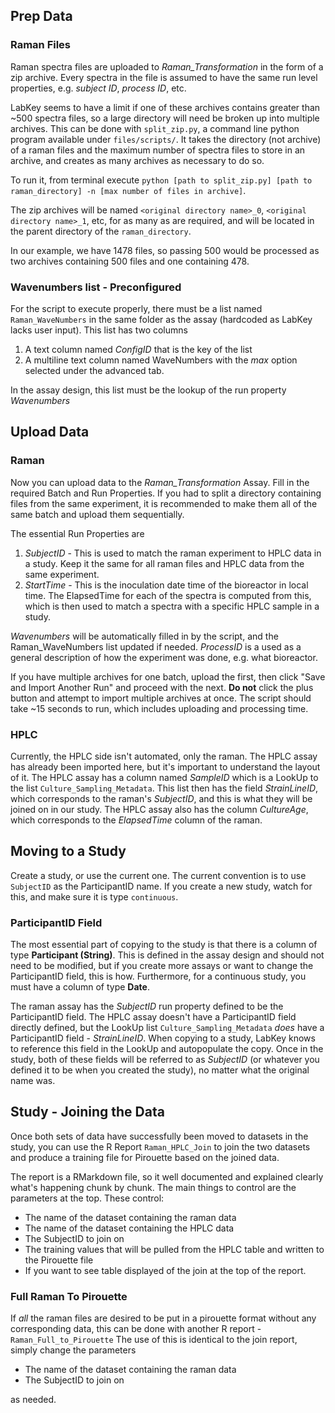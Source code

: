 ## Prep Data
### Raman Files
Raman spectra files are uploaded to *Raman_Transformation* in the form of a zip archive. Every spectra in the file is assumed to have the same run level properties, e.g. *subject ID*, *process ID*, etc. 

LabKey seems to have a limit if one of these archives contains greater than ~500 spectra files, so a large directory will need be broken up into multiple archives. This can be done with `split_zip.py`, a command line python program available under `files/scripts/`. It takes the directory (not archive) of a raman files and the maximum number of spectra files to store in an archive, and creates as many archives as necessary to do so.

To run it, from terminal execute `python [path to split_zip.py] [path to raman_directory] -n [max number of files in archive]`.

The zip archives will be named `<original directory name>_0`, `<original directory name>_1`, etc, for as many as are required, and will be located in the parent directory of the `raman_directory`.

In our example, we have 1478 files, so passing 500 would be processed as two archives containing 500 files and one containing 478.

### Wavenumbers list - Preconfigured

For the script to execute properly, there must be a list named `Raman_WaveNumbers` in the same folder as the assay (hardcoded as LabKey lacks user input). This list has two columns 

1. A text column named *ConfigID* that is the key of the list
2. A multiline text column named WaveNumbers with the *max* option selected under the advanced tab.

In the assay design, this list must be the lookup of the run property *Wavenumbers*

## Upload Data
### Raman
Now you can upload data to the *Raman_Transformation* Assay. Fill in the required Batch and Run Properties. If you had to split a directory containing files from the same experiment, it is recommended to make them all of the same batch and upload them sequentially.

The essential Run Properties are 
1. *SubjectID* - This is used to match the raman experiment to HPLC data in a study. Keep it the same for all raman files and HPLC data from the same experiment.
2. *StartTime* - This is the inoculation date time of the bioreactor in local time. The ElapsedTime for each of the spectra is computed from this, which is then used to match a spectra with a specific HPLC sample in a study.

*Wavenumbers* will be automatically filled in by the script, and the Raman_WaveNumbers list updated if needed. *ProcessID* is a used as a general description of how the experiment was done, e.g. what bioreactor.

If you have multiple archives for one batch, upload the first, then click "Save and Import Another Run" and proceed with the next. **Do not** click the plus button and attempt to import multiple archives at once. The script should take ~15 seconds to run, which includes uploading and processing time.

### HPLC
Currently, the HPLC side isn't automated, only the raman. The HPLC assay has already been imported here, but it's important to understand the layout of it. The HPLC assay has a column named *SampleID* which is a LookUp to the list `Culture_Sampling_Metadata`. This list then has the field *StrainLineID*, which corresponds to the raman's *SubjectID*, and this is what they will be joined on in our study. The HPLC assay also has the column *CultureAge*, which corresponds to the *ElapsedTime* column of the raman.

## Moving to a Study
Create a study, or use the current one. The current convention is to use `SubjectID` as the ParticipantID name. If you create a new study, watch for this, and make sure it is type `continuous`.

### ParticipantID Field
The most essential part of copying to the study is that there is a column of type **Participant (String)**. This is defined in the assay design and should not need to be modified, but if you create more assays or want to change the ParticipantID field, this is how. Furthermore, for a continuous study, you must have a column of type **Date**. 

The raman assay has the *SubjectID* run property defined to be the ParticipantID field. The HPLC assay doesn't have a ParticipantID field directly defined, but the LookUp list `Culture_Sampling_Metadata` *does* have a ParticipantID field - *StrainLineID*. When copying to a study, LabKey knows to reference this field in the LookUp and autopopulate the copy. Once in the study, both of these fields will be referred to as *SubjectID* (or whatever you defined it to be when you created the study), no matter what the original name was. 

## Study - Joining the Data
Once both sets of data have successfully been moved to datasets in the study, you can use the R Report `Raman_HPLC_Join` to join the two datasets and produce a training file for Pirouette based on the joined data.

The report is a RMarkdown file, so it well documented and explained clearly what's happening chunk by chunk. The main things to control are the parameters at the top. These control:

* The name of the dataset containing the raman data
* The name of the dataset containing the HPLC data
* The SubjectID to join on
* The training values that will be pulled from the HPLC table and written to the Pirouette file
* If you want to see table displayed of the join at the top of the report.

### Full Raman To Pirouette
If *all* the raman files are desired to be put in a pirouette format without any corresponding data, this can be done with
another R report - `Raman_Full_to_Pirouette` The use of this is identical to the join report, simply change the parameters

* The name of the dataset containing the raman data
* The SubjectID to join on

as needed.
